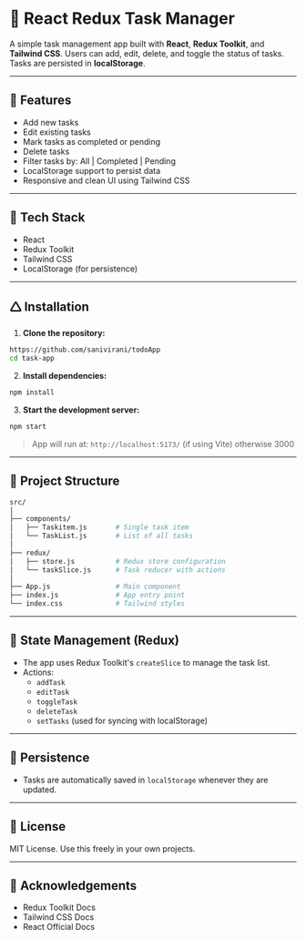 
# 📝 React Redux Task Manager

A simple task management app built with **React**, **Redux Toolkit**, and **Tailwind CSS**. Users can add, edit, delete, and toggle the status of tasks. Tasks are persisted in **localStorage**.

---

## 🚀 Features

- Add new tasks
- Edit existing tasks
- Mark tasks as completed or pending
- Delete tasks
- Filter tasks by: All | Completed | Pending
- LocalStorage support to persist data
- Responsive and clean UI using Tailwind CSS

---

## 💠 Tech Stack

- React
- Redux Toolkit
- Tailwind CSS
- LocalStorage (for persistence)

---

## 🛆 Installation

1. **Clone the repository:**

```bash
https://github.com/sanivirani/todoApp
cd task-app
```

2. **Install dependencies:**

```bash
npm install
```

3. **Start the development server:**

```bash
npm start
```

> App will run at: `http://localhost:5173/` (if using Vite) otherwise 3000

---

## 📁 Project Structure

```bash
src/
│
├── components/
│   ├── Taskitem.js       # Single task item
│   └── TaskList.js       # List of all tasks
│
├── redux/
│   ├── store.js          # Redux store configuration
│   └── taskSlice.js      # Task reducer with actions
│
├── App.js                # Main component
├── index.js              # App entry point
└── index.css             # Tailwind styles
```

---

## 🧠 State Management (Redux)

- The app uses Redux Toolkit's `createSlice` to manage the task list.
- Actions:
  - `addTask`
  - `editTask`
  - `toggleTask`
  - `deleteTask`
  - `setTasks` (used for syncing with localStorage)

---

## 📂 Persistence

- Tasks are automatically saved in `localStorage` whenever they are updated.

---

## 📄 License

MIT License. Use this freely in your own projects.

---

## 🙌 Acknowledgements

- Redux Toolkit Docs
- Tailwind CSS Docs
- React Official Docs
